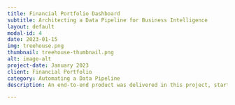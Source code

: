 ```yaml
---
title: Financial Portfolio Dashboard
subtitle: Architecting a Data Pipeline for Business Intelligence
layout: default
modal-id: 4
date: 2023-01-15
img: treehouse.png
thumbnail: treehouse-thumbnail.png
alt: image-alt
project-date: January 2023
client: Financial Portfolio
category: Automating a Data Pipeline
description: An end-to-end product was delivered in this project, starting with fetching data through an API using Python in Azure Databricks. The data was then piped to an Azure container, followed by transformations in Alteryx. Finally, the results were deployed to a Power BI dashboard to provide actionable investment insights. This solution was presented at PwC Luxembourg, and the entire workflow was architected and executed in less than two weeks.

---
```

